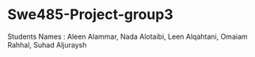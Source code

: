 # Swe485-Project-group3
Students Names :
Aleen Alammar,
Nada Alotaibi,
Leen Alqahtani,
Omaiam Rahhal,
Suhad Aljuraysh
